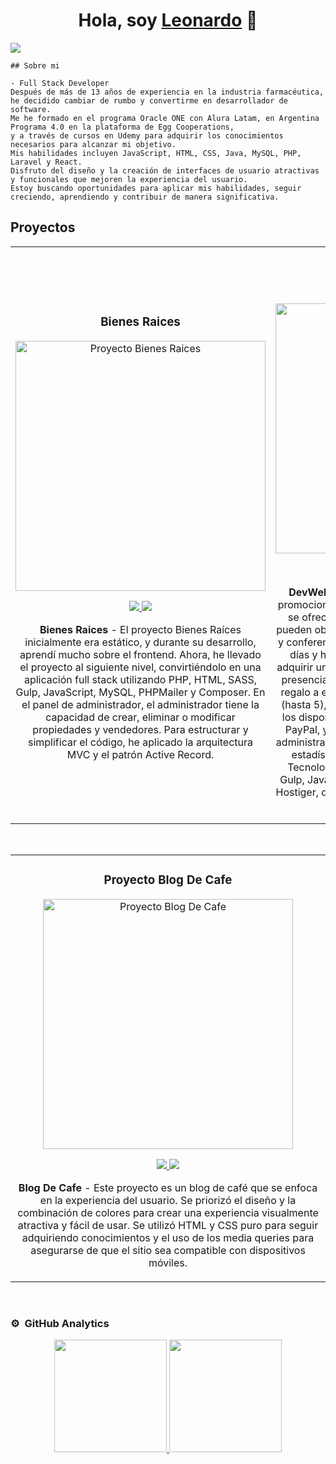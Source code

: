 <div align="center">
<h1 align="center">Hola, soy <a href="https://webfreelancerlb.netlify.app/">Leonardo</a> 👋</h1>
</div>
<img src="https://i.imgur.com/Fv1uQkz.png">



    ## Sobre mi
    
    - Full Stack Developer
    Después de más de 13 años de experiencia en la industria farmacéutica, 
    he decidido cambiar de rumbo y convertirme en desarrollador de software.
    Me he formado en el programa Oracle ONE con Alura Latam, en Argentina Programa 4.0 en la plataforma de Egg Cooperations, 
    y a través de cursos en Udemy para adquirir los conocimientos necesarios para alcanzar mi objetivo. 
    Mis habilidades incluyen JavaScript, HTML, CSS, Java, MySQL, PHP, Laravel y React. 
    Disfruto del diseño y la creación de interfaces de usuario atractivas y funcionales que mejoren la experiencia del usuario. 
    Estoy buscando oportunidades para aplicar mis habilidades, seguir creciendo, aprendiendo y contribuir de manera significativa.


## Proyectos 
<table>
<tr>
<td width="50%">
<h3 align="center">Bienes Raices</h3>
<div align="center">
<a href="https://bienesraiceslb.online/" target="_blank"><img src="https://i.imgur.com/HqtWLYX.png" width="400" alt="Proyecto Bienes Raices"></a>
<p>
<a href="https://github.com/lbasualdo88/BienesRaicesMVC" target="_blank">
<img src="https://img.shields.io/badge/CÓDIGO-ff9?style=for-the-badge&logo=github&logoColor=black">
</a>
<a href="https://bienesraiceslb.online/" target="_blank">
<img src="https://img.shields.io/badge/-deploy-green?style=for-the-badge&color=fbfc40">
</a>
</p>
<p><strong>Bienes Raices</strong> - El proyecto Bienes Raíces inicialmente era estático, y durante su desarrollo, aprendí mucho sobre el frontend. Ahora, he llevado el proyecto al siguiente nivel, convirtiéndolo en una aplicación full stack utilizando PHP, HTML, SASS, Gulp, JavaScript, MySQL, PHPMailer y Composer. En el panel de administrador, el administrador tiene la capacidad de crear, eliminar o modificar propiedades y vendedores. Para estructurar y simplificar el código, he aplicado la arquitectura MVC y el patrón Active Record.</p>
</div>
                                                                                      
</td>

<td width="50%">
               <br>
<h3 align="center">DevWebCamp</h3>
<div align="center">                                       
<a href="https://lbdevwebcamp.online/" target="_blank"><img src="https://imgur.com/a/KbgL05z" width="400" alt="Proyecto Mi Org"></a>
<br>
<p>
<a href="https://github.com/lbasualdo88/DevWebCamp_inicio" target="_blank">
<img src="https://img.shields.io/badge/C%C3%93DIGO-80ffaa?style=for-the-badge&logo=github&logoColor=black">
</a>
<a href="https://lbdevwebcamp.online/" target="_blank">
<img src="https://img.shields.io/badge/-deploy-green?style=for-the-badge&color=3fFD7f">
</a>
</p>
</p><strong>DevWebCamp</strong> - El proyecto es una página que promociona un festival de desarrollo (dev) en el que se ofrecen talleres y conferencias. Los usuarios pueden obtener información sobre el evento, talleres y conferencias, incluyendo detalles sobre ponentes, días y horarios. Además, los asistentes pueden adquirir un pase para participar en el festival: virtual, presencial o gratuito. El pase presencial incluye un regalo a elección. Al elegir qué conferencias asistir (hasta 5), ocuparán un lugar que se descontará de los disponibles. El pago es con tarjeta de crédito o PayPal, y es necesario registrarse. La sección de administrador permite editar eventos y ponentes, ver estadísticas y una gráfica de regalos elegidos. Tecnologías: framework similar a Laravel, SASS, Gulp, JavaScript y PHP. El proyecto está alojado en Hostiger, donde pueden verlo y simular la compra de un pase.</p>
</div>                                                             
</table>                                                                                 
</div>
<br>

<table>
<tr>
<td width="100%">
<h3 align="center">Proyecto Blog De Cafe</h3>
<div align="center">
<a href="https://blogdecaffe-lb.netlify.app/" target="_blank"><img src="https://i.imgur.com/K9HLs67.png" width="400" alt="Proyecto Blog De Cafe"></a>
<p>
<a href="https://github.com/lbasualdo88/blogdecafe-lb.github.io" target="_blank">
<img src="https://img.shields.io/badge/CÓDIGO-ff9?style=for-the-badge&logo=github&logoColor=black">
</a>
<a href="https://blogdecaffe-lb.netlify.app/" target="_blank">
<img src="https://img.shields.io/badge/-deploy-green?style=for-the-badge&color=fbfc40">
</a>
</p>
<p><strong>Blog De Cafe</strong> - Este proyecto es un blog de café que se enfoca en la experiencia del usuario. Se priorizó el diseño y la combinación de colores para crear una experiencia visualmente atractiva y fácil de usar. Se utilizó HTML y CSS puro para seguir adquiriendo conocimientos y el uso de los media queries para asegurarse de que el sitio sea compatible con dispositivos móviles.</p>
</div>
                                                                                      
</td>                                                    
</table>                                                                                 
</div>
<br>

### ⚙️ &nbsp;GitHub Analytics

<p align="center">
<a href="https://github.com/lbasualdo88">
  <img height="180em" src="https://github-readme-stats-eight-theta.vercel.app/api?username=lbasualdo88&show_icons=true&theme=algolia&include_all_commits=true&count_private=true"/>
  <img height="180em" src="https://github-readme-stats-eight-theta.vercel.app/api/top-langs/?username=lbasualdo88&layout=compact&langs_count=8&theme=algolia"/>
</a>
</p>
